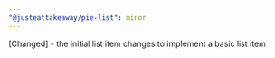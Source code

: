 ```yaml
---
"@justeattakeaway/pie-list": minor
---
```


[Changed] - the initial list item changes to implement a basic list item
